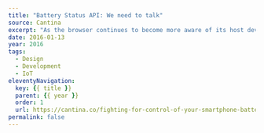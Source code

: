 ```yaml
---
title: "Battery Status API: We need to talk"
source: Cantina
excerpt: "As the browser continues to become more aware of its host device's capabilities the line between website and application continues to blur"
date: 2016-01-13
year: 2016
tags:
  - Design
  - Development
  - IoT
eleventyNavigation:
  key: {{ title }}
  parent: {{ year }}
  order: 1
  url: https://cantina.co/fighting-for-control-of-your-smartphone-battery/
permalink: false
---
```

